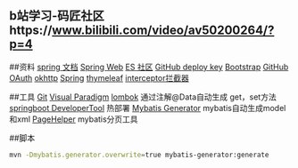 ## b站学习-码匠社区https://www.bilibili.com/video/av50200264/?p=4


##资料
[spring 文档](https://spring.io/guides)
[Spring Web](https://spring.io/guides/gs/serving-web-content)
[ES 社区](https://elasticsearch.cn/explore)
[GitHub deploy key](https://developer.github.com/v3/guides/managing-deploy-keys/#deploy-keys)
[Bootstrap](https://v3.bootcss.com/getting-started)
[GitHub OAuth](https://developer.github.com/apps/building-oauth-apps/creating-an-oauth-app)
[okhttp](https://square.github.io/okhttp/)
[Spring](https://docs.spring.io/spring-boot/docs/2.0.0.RC1/reference/htmlsingle/#boot-features-embedded-container)
[thymeleaf](https://www.thymeleaf.org/)
[interceptor拦截器](https://docs.spring.io/spring/docs/5.0.3.RELEASE/spring-framework-reference/web.html#mvc-handlermapping-interceptor)

##工具
[Git](https://git-scm.com/download)
[Visual Paradigm](https://www.visual-paradigm.com)
[lombok](https://projectlombok.org/) 通过注解@Data自动生成 get，set方法
[springboot DeveloperTool](https://docs.spring.io/spring-boot/docs/2.0.0.RC1/reference/htmlsingle/#using-boot-devtools) 热部署
[Mybatis Generator](http://mybatis.org/generator/quickstart.html) mybatis自动生成model和xml
[PageHelper](https://github.com/pagehelper/Mybatis-PageHelper/blob/master/wikis/zh/HowToUse.md) mybatis分页工具

##脚本
```bash
mvn -Dmybatis.generator.overwrite=true mybatis-generator:generate
```